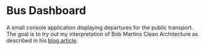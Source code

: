 # Bus Dashboard

A small console application displaying departures for the public transport.
The goal is to try out my interpretation of Bob Martins Clean Architecture
as described in his [blog article](https://blog.cleancoder.com/uncle-bob/2012/08/13/the-clean-architecture.html). 
